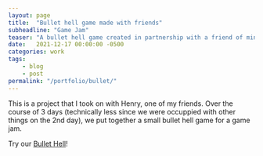 ```yaml
---
layout: page
title:  "Bullet hell game made with friends"
subheadline: "Game Jam"
teaser: "A bullet hell game created in partnership with a friend of mine over the course of 3 days."
date:   2021-12-17 00:00:00 -0500
categories: work
tags:
    - blog
    - post
permalink: "/portfolio/bullet/"
---
```


This is a project that I took on with Henry, one of my friends. Over the course of 3 days (technically less since we were occuppied with other things on the 2nd day), we put together a small bullet hell game for a game jam.

Try our [Bullet Hell](https://itch.io/jam/zenojam-the-perfect-jam-for-beginners-4/rate/1325437)!